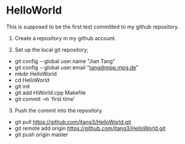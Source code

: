 HelloWorld
==========

This is supposed to be the first test committed to my github repository.

1. Create a repository in my github account.

2. Set up the local git repository;
* git config --global user.name "Jian Tang"
* git config --global user.email "tang@mpp.mpg.de"
* mkdir HelloWorld
* cd HelloWorld
* git init
* git add HiWorld.cpp Makefile
* git commit -m 'first time'

3. Push the commit into the repository.
* git pull https://github.com/jtang3/HelloWorld.git
* git remote add origin https://github.com/jtang3/HelloWorld.git
* git push origin master


